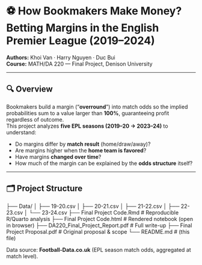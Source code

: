 # ⚽ How Bookmakers Make Money? Betting Margins in the English Premier League (2019–2024)

**Authors:** Khoi Van · Harry Nguyen · Duc Bui  
**Course:** MATH/DA 220 — Final Project, Denison University

---

## 🔍 Overview
Bookmakers build a margin (“**overround**”) into match odds so the implied probabilities sum to a value larger than **100%**, guaranteeing profit regardless of outcome.  
This project analyzes **five EPL seasons (2019–20 → 2023–24)** to understand:

- Do margins differ by **match result** (home/draw/away)?
- Are margins higher when the **home team is favored**?
- Have margins **changed over time**?
- How much of the margin can be explained by the **odds structure** itself?

---

## 🗂 Project Structure
├── Data/
│   ├── 19-20.csv
│   ├── 20-21.csv
│   ├── 21-22.csv
│   ├── 22-23.csv
│   └── 23-24.csv
├── Final Project Code.Rmd          # Reproducible R/Quarto analysis
├── Final Project Code.html         # Rendered notebook (open in browser)
├── DA220_Final_Project_Report.pdf  # Full write-up
├── Final Project Proposal.pdf       # Original proposal & scope
└── README.md                        # (this file)

Data source: **Football-Data.co.uk** (EPL season match odds, aggregated at match level).
